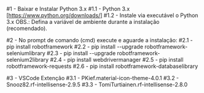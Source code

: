 #1 - Baixar e Instalar Python 3.x
 #1.1 - Python 3.x [https://www.python.org/downloads/] 
 #1.2 - Instale via executável o Python 3.x
	OBS.: Defina a variável de ambiente durante a instalação (recomendado).

#2 - No prompt de comando (cmd) execute e aguarde a instalação:
 #2.1 - pip install robotframework
 #2.2 - pip install --upgrade robotframework-seleniumlibrary
 #2.3 - pip install --upgrade robotframework-selenium2library
 #2.4 - pip install webdrivermanager
 #2.5 - pip install robotframework-requests
 #2.6 - pip install robotframework-databaselibrary

#3 - VSCode Extenção
 #3.1 - PKief.material-icon-theme-4.0.1
 #3.2 - Snooz82.rf-intellisense-2.9.5
 #3.3 - TomiTurtiainen.rf-intellisense-2.8.0